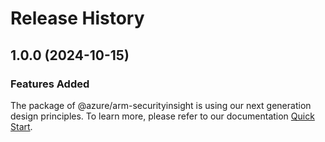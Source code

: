 # Release History
    
## 1.0.0 (2024-10-15)

### Features Added

The package of @azure/arm-securityinsight is using our next generation design principles. To learn more, please refer to our documentation [Quick Start](https://aka.ms/azsdk/js/mgmt/quickstart).
